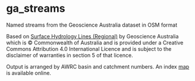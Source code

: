 # ga_streams
Named streams from the Geoscience Australia dataset in OSM format

Based on [Surface Hydrology Lines (Regional)](https://pid.geoscience.gov.au/dataset/ga/83107) by Geoscience Australia which is © Commonwealth of Australia and is provided under a Creative Commons Attribution 4.0 International Licence and is subject to the disclaimer of warranties in section 5 of that licence.

Output is arranged by AWRC basin and catchment numbers. An index [map](http://www.bom.gov.au/water/about/image/basin-hi_grid.jpg) is available online.
